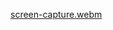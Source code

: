 [screen-capture.webm](https://github.com/Jhansi-Veluvolu/Neural_Network_Assignment_9/assets/156739529/c5d21e6a-da01-441a-8785-2bacc8dbdb4d)
